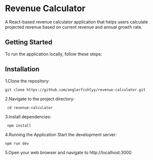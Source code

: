# Revenue Calculator
A React-based revenue calculator application that helps users calculate projected revenue based on current revenue and annual growth rate.

## Getting Started
To run the application locally, follow these steps:

## Installation
1.Clone the repository: 
```
git clone https://github.com/anglerfishlyy/revenue-calculator.git
```
2.Navigate to the project directory:
```
 cd revenue-calculator
 ```
3.Install dependencies:
```
 npm install
 ```
4.Running the Application
Start the development server: 
```
npm run dev
```
5.Open your web browser and navigate to http://localhost:3000